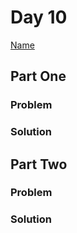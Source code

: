 # Day 10

[Name](https://adventofcode.com/2024/day/10)

## Part One

### Problem

### Solution

## Part Two

### Problem

### Solution
